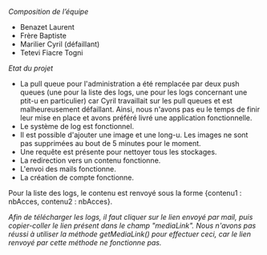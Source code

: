 *Composition de l’équipe*
- Benazet Laurent
- Frère Baptiste
- Marilier Cyril (défaillant)
- Tetevi Fiacre Togni

*Etat du projet*

- La pull queue pour l'administration a été remplacée par deux push queues (une pour la liste des logs, une pour les logs concernant une ptit-u en particulier) car Cyril travaillait sur les pull queues et est malheureusement défaillant. Ainsi, nous n'avons pas eu le temps de finir leur mise en place et avons préféré livré une application fonctionnelle.
- Le système de log est fonctionnel.
- Il est possible d'ajouter une image et une long-u. Les images ne sont pas supprimées au bout de 5 minutes pour le moment.
- Une requête est présente pour nettoyer tous les stockages.
- La redirection vers un contenu fonctionne.
- L'envoi des mails fonctionne.
- La création de compte fonctionne.


Pour la liste des logs, le contenu est renvoyé sous la forme {contenu1 : nbAcces, contenu2 : nbAcces}.

*Afin de télécharger les logs, il faut cliquer sur le lien envoyé par mail, puis copier-coller le lien présent dans le champ "mediaLink". Nous n'avons pas réussi à utiliser la méthode getMediaLink() pour effectuer ceci, car le lien renvoyé par cette méthode ne fonctionne pas.*
